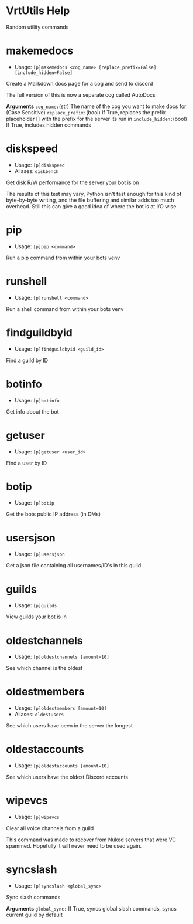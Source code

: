 # VrtUtils Help

Random utility commands

# makemedocs
 - Usage: `[p]makemedocs <cog_name> [replace_prefix=False] [include_hidden=False]`

Create a Markdown docs page for a cog and send to discord

The full version of this is now a separate cog called AutoDocs

**Arguments**
`cog_name:`(str) The name of the cog you want to make docs for (Case Sensitive)
`replace_prefix:`(bool) If True, replaces the prefix placeholder [] with the prefix for the server its run in
`include_hidden:`(bool) If True, includes hidden commands

# diskspeed
 - Usage: `[p]diskspeed`
 - Aliases: `diskbench`


Get disk R/W performance for the server your bot is on

The results of this test may vary, Python isn't fast enough for this kind of byte-by-byte writing,
and the file buffering and similar adds too much overhead.
Still this can give a good idea of where the bot is at I/O wise.

# pip
 - Usage: `[p]pip <command>`

Run a pip command from within your bots venv

# runshell
 - Usage: `[p]runshell <command>`

Run a shell command from within your bots venv

# findguildbyid
 - Usage: `[p]findguildbyid <guild_id>`

Find a guild by ID

# botinfo
 - Usage: `[p]botinfo`

Get info about the bot

# getuser
 - Usage: `[p]getuser <user_id>`

Find a user by ID

# botip
 - Usage: `[p]botip`

Get the bots public IP address (in DMs)

# usersjson
 - Usage: `[p]usersjson`

Get a json file containing all usernames/ID's in this guild

# guilds
 - Usage: `[p]guilds`

View guilds your bot is in

# oldestchannels
 - Usage: `[p]oldestchannels [amount=10]`

See which channel is the oldest

# oldestmembers
 - Usage: `[p]oldestmembers [amount=10]`
 - Aliases: `oldestusers`


See which users have been in the server the longest

# oldestaccounts
 - Usage: `[p]oldestaccounts [amount=10]`

See which users have the oldest Discord accounts

# wipevcs
 - Usage: `[p]wipevcs`

Clear all voice channels from a guild

This command was made to recover from Nuked servers that were VC spammed.
Hopefully it will never need to be used again.

# syncslash
 - Usage: `[p]syncslash <global_sync>`

Sync slash commands

**Arguments**
`global_sync:` If True, syncs global slash commands, syncs current guild by default
